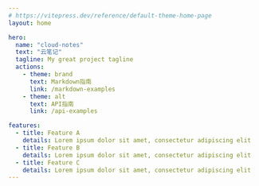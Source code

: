 ```yaml
---
# https://vitepress.dev/reference/default-theme-home-page
layout: home

hero:
  name: "cloud-notes"
  text: "云笔记"
  tagline: My great project tagline
  actions:
    - theme: brand
      text: Markdown指南
      link: /markdown-examples
    - theme: alt
      text: API指南
      link: /api-examples

features:
  - title: Feature A
    details: Lorem ipsum dolor sit amet, consectetur adipiscing elit
  - title: Feature B
    details: Lorem ipsum dolor sit amet, consectetur adipiscing elit
  - title: Feature C
    details: Lorem ipsum dolor sit amet, consectetur adipiscing elit
---
```


